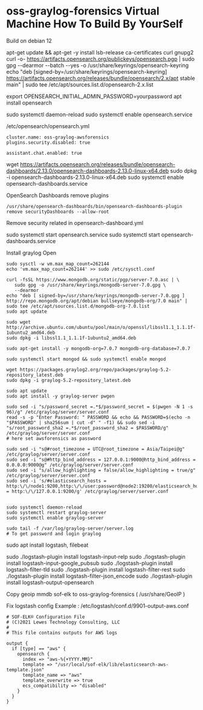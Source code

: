 oss-graylog-forensics Virtual Machine How To Build By YourSelf
=======

Build on debian 12

apt-get update && apt-get -y install lsb-release ca-certificates curl gnupg2
curl -o- https://artifacts.opensearch.org/publickeys/opensearch.pgp | sudo gpg --dearmor --batch --yes -o /usr/share/keyrings/opensearch-keyring
echo "deb [signed-by=/usr/share/keyrings/opensearch-keyring] https://artifacts.opensearch.org/releases/bundle/opensearch/2.x/apt stable main" | sudo tee /etc/apt/sources.list.d/opensearch-2.x.list

export OPENSEARCH_INITIAL_ADMIN_PASSWORD=yourpassword
apt install opensearch

sudo systemctl daemon-reload
sudo systemctl enable opensearch.service

/etc/opensearch/opensearch.yml

```
cluster.name: oss-graylog-awsforensics
plugins.security.disabled: true

assistant.chat.enabled: true
```

wget https://artifacts.opensearch.org/releases/bundle/opensearch-dashboards/2.13.0/opensearch-dashboards-2.13.0-linux-x64.deb
sudo dpkg -i opensearch-dashboards-2.13.0-linux-x64.deb
sudo systemctl enable opensearch-dashboards.service

OpenSearch Dashboards remove plugins
```
/usr/share/opensearch-dashboards/bin/opensearch-dashboards-plugin remove securityDashboards --allow-root
```

Remove security related in opensearch-dashboard.yml

sudo systemctl start opensearch.service
sudo systemctl start opensearch-dashboards.service

Install graylog Open
```
sudo sysctl -w vm.max_map_count=262144
echo 'vm.max_map_count=262144' >> sudo /etc/sysctl.conf

curl -fsSL https://www.mongodb.org/static/pgp/server-7.0.asc | \
   sudo gpg -o /usr/share/keyrings/mongodb-server-7.0.gpg \
   --dearmor
echo "deb [ signed-by=/usr/share/keyrings/mongodb-server-7.0.gpg ] http://repo.mongodb.org/apt/debian bullseye/mongodb-org/7.0 main" | sudo tee /etc/apt/sources.list.d/mongodb-org-7.0.list
sudo apt update

sudo wget http://archive.ubuntu.com/ubuntu/pool/main/o/openssl/libssl1.1_1.1.1f-1ubuntu2_amd64.deb
sudo dpkg -i libssl1.1_1.1.1f-1ubuntu2_amd64.deb

sudo apt-get install -y mongodb-org=7.0.7 mongodb-org-database=7.0.7

sudo systemctl start mongod && sudo systemctl enable mongod

wget https://packages.graylog2.org/repo/packages/graylog-5.2-repository_latest.deb
sudo dpkg -i graylog-5.2-repository_latest.deb

sudo apt update
sudo apt install -y graylog-server pwgen

sudo sed -i "s/password_secret =.*$/password_secret = $(pwgen -N 1 -s 96)/g" /etc/graylog/server/server.conf
read -s -p "Enter Password: " PASSWORD && echo && PASSWORD=$(echo -n "$PASSWORD" | sha256sum | cut -d" " -f1) && sudo sed -i "s/root_password_sha2 =.*$/root_password_sha2 = $PASSWORD/g" /etc/graylog/server/server.conf
# here set awsforensics as password

sudo sed -i "s@#root_timezone = UTC@root_timezone = Asia/Taipei@g" /etc/graylog/server/server.conf
sudo sed -i "s@#http_bind_address = 127.0.0.1:9000@http_bind_address = 0.0.0.0:9000@g" /etc/graylog/server/server.conf
sudo sed -i "s/allow_highlighting = false/allow_highlighting = true/g" /etc/graylog/server/server.conf
sudo sed -i 's/#elasticsearch_hosts = http:\/\/node1:9200,http:\/\/user:password@node2:19200/elasticsearch_hosts = http:\/\/127.0.0.1:9200/g' /etc/graylog/server/server.conf


sudo systemctl daemon-reload
sudo systemctl restart graylog-server
sudo systemctl enable graylog-server

sudo tail -f /var/log/graylog-server/server.log
# To get password and login graylog
```

sudo apt install logstash, filebeat

sudo ./logstash-plugin install logstash-input-relp
sudo ./logstash-plugin install logstash-input-google_pubsub
sudo ./logstash-plugin install logstash-filter-tld
sudo ./logstash-plugin install logstash-filter-rest
sudo ./logstash-plugin install logstash-filter-json_encode
sudo ./logstash-plugin install logstash-output-opensearch

Copy geoip mmdb sof-elk to oss-graylog-forensics ( /usr/share/GeoIP )

Fix logstash config 
Example : /etc/logstash/conf.d/9901-output-aws.conf

```
# SOF-ELK® Configuration File
# (C)2021 Lewes Technology Consulting, LLC
#
# This file contains outputs for AWS logs

output {
  if [type] == "aws" {
    opensearch {
      index => "aws-%{+YYYY.MM}"
      template => "/usr/local/sof-elk/lib/elasticsearch-aws-template.json"
      template_name => "aws"
      template_overwrite => true
      ecs_compatibility => "disabled"
    }
  }
}
```

